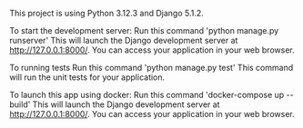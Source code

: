 This project is using Python 3.12.3 and Django 5.1.2.

To start the development server:
Run this command 'python manage.py runserver'
This will launch the Django development server at http://127.0.0.1:8000/.
You can access your application in your web browser.

To running tests
Run this command 'python manage.py test'
This command will run the unit tests for your application.

To launch this app using docker:
Run this command 'docker-compose up --build'
This will launch the Django development server at http://127.0.0.1:8000/.
You can access your application in your web browser.